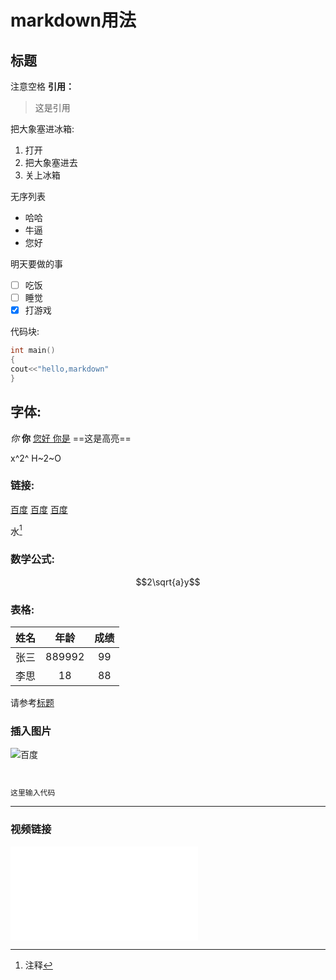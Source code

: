 ﻿# markdown用法
## 标题
注意空格
**引用：**
>这是引用 

把大象塞进冰箱:
1. 打开
2. 把大象塞进去
3. 关上冰箱

 无序列表
 - 哈哈
 - 牛逼
 - 您好

明天要做的事
- [ ] 吃饭
- [ ] 睡觉
- [x] 打游戏

代码块:
```c
int main()
{
cout<<"hello,markdown"
}
```
## 字体:
*你* 
**你**
<u>您好
你是</u>
==这是高亮==

x^2^
H~2~O
### 链接:
[百度](www.baidu.com "一个搜索引擎")
[百度][id] [百度][id] 

[id]: baidu.com "一个"
水[^注]
### 数学公式:
$$2\sqrt{a}y$$
### 表格:
|姓名|年龄|成绩|
|:---|:---:|:----:
|张三|889992|99|
|李思|18|88|

请参考[标题](#数学公式)
### 插入图片
![百度](https://markdown.com.cn/assets/img/philly-magic-garden.9c0b4415.jpg)
```


这里输入代码
```

---
### 视频链接
<iframe src="//player.bilibili.com/player.html?aid=327623069&bvid=BV1JA411h7Gw&cid=171385214&page=1" scrolling="no" border="0" frameborder="no" framespacing="0" allowfullscreen="true"> </iframe>













[^注]:注释





